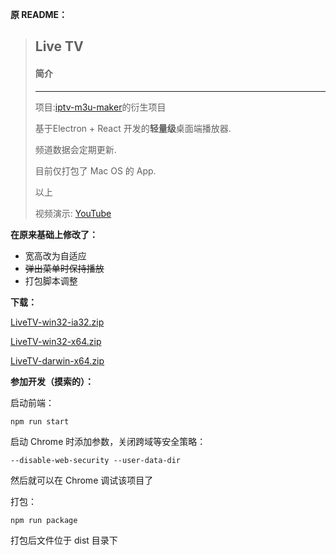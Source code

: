 **原 README：**

>## Live TV
>
>#### 简介
>---
>项目:[iptv-m3u-maker](https://github.com/EvilCult/iptv-m3u-maker)的衍生项目
>
>基于Electron + React 开发的**轻量级**桌面端播放器.
>
>频道数据会定期更新.
>
>目前仅打包了 Mac OS 的 App.
>
>以上
>
>视频演示: [YouTube](https://youtu.be/BhuYB4l3NUY)
>


**在原来基础上修改了：**

- 宽高改为自适应
- ~~弹出菜单时保持播放~~
- 打包脚本调整


**下载：**

[LiveTV-win32-ia32.zip](https://github.com/Coande/iptv-m3u-player/releases/download/v1.0.2/LiveTV-win32-ia32.zip)

[LiveTV-win32-x64.zip](https://github.com/Coande/iptv-m3u-player/releases/download/v1.0.2/LiveTV-win32-x64.zip)

[LiveTV-darwin-x64.zip](https://github.com/Coande/iptv-m3u-player/releases/download/v1.0.2/LiveTV-darwin-x64.zip)


**参加开发（摸索的）：**

启动前端：
```
npm run start
```
启动 Chrome 时添加参数，关闭跨域等安全策略：
```
--disable-web-security --user-data-dir
```
然后就可以在 Chrome 调试该项目了

打包：
```
npm run package
```
打包后文件位于 dist 目录下